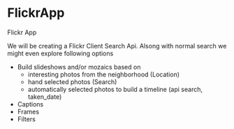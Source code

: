 FlickrApp
=========

Flickr App


We will be creating a Flickr Client Search Api.
Alsong with normal search we might even explore following options

- Build slideshows and/or mozaics based on
  - interesting photos from the neighborhood (Location)
  - hand selected photos (Search)
  - automatically selected photos to build a timeline (api search, taken_date)
- Captions
- Frames
- Filters
